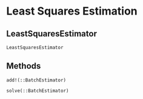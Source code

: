 # Least Squares Estimation


## LeastSquaresEstimator

```@docs
LeastSquaresEstimator
```

## Methods

```@docs
add!(::BatchEstimator)
```

```@docs
solve(::BatchEstimator)
```
